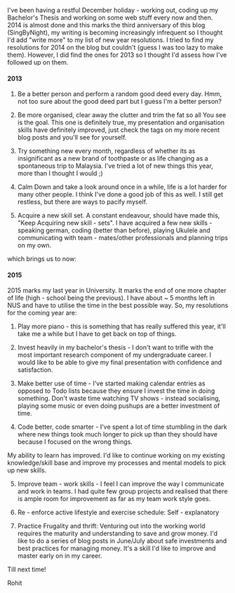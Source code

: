 I've been having a restful December holiday - working out, coding up my Bachelor's Thesis and working on some web stuff every now and then. 2014 is almost done and this marks the third anniversary of this blog (SingByNight), my writing is becoming increasingly infrequent so I thought I'd add "write more" to my list of new year resolutions. I tried to find my resolutions for 2014 on the blog but couldn't (guess I was too lazy to make them). However, I did find the ones for 2013 so I thought I'd assess how I've followed up on them. 

#### 2013

1. Be a better person and perform a random good deed every day. Hmm, not too sure about the good deed part but I guess I'm a better person?

2. Be more organised, clear away the clutter and trim the fat so all You see is the goal. This one is definitely true, my presentation and organisation skills have definitely improved, just check the tags on my more recent blog posts and you'll see for yourself.

3. Try something new every month, regardless of whether its as insignificant as a new brand of toothpaste or as life changing as a spontaneous trip to Malaysia. I've tried a lot of new things this year, more than I thought I would ;)

4. Calm Down and take a look around once in a while, life is a lot harder for many other people. I think I've done a good job of this as well. I still get restless, but there are ways to pacify myself. 

5. Acquire a new skill set. A constant endeavour, should have made this, "Keep Acquiring new skill - sets". I have acquired a few new skills - speaking german, coding (better than before), playing Ukulele and communicating with team - mates/other professionals and planning trips on my own.

which brings us to now:

#### 2015

2015 marks my last year in University. It marks the end of one more chapter of life (high - school being the previous). I have about ~ 5 months left in NUS and have to utilise the time in the best possible way. So, my resolutions for the coming year are:

1. Play more piano - this is something that has really suffered this year, it'll take me a while but I have to get back on top of things.

2. Invest heavily in my bachelor's thesis - I don't want to trifle with the most important research component of my undergraduate career. I would like to be able to give my final presentation with confidence and satisfaction.

3. Make better use of time - I've started making calendar entries as opposed to Todo lists because they ensure I invest the time in doing something. Don't waste time watching TV shows - instead socialising, playing some music or even doing pushups are a better investment of time.

4. Code better, code smarter - I've spent a lot of time stumbling in the dark where new things took much longer to pick up than they should have because I focused on the wrong things. 

My ability to learn has improved. I'd like to continue working on my existing knowledge/skill base and improve my processes and mental models to pick up new skills.

5. Improve team - work skills - I feel I can improve the way I communicate and work in teams. I had quite few group projects and realised that there is ample room for improvement as far as my team work style goes.

6. Re - enforce active lifestyle and exercise schedule: Self - explanatory

7. Practice Frugality and thrift: Venturing out into the working world requires the maturity and understanding to save and grow money. I'd like to do a series of blog posts in June/July about safe investments and best practices for managing money. It's a skill I'd like to improve and master early on in my career.

Till next time!

Rohit
